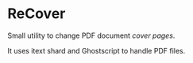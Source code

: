 # ReCover 
Small utility to change PDF document *cover pages*.

It uses itext shard and Ghostscript to handle PDF files.
